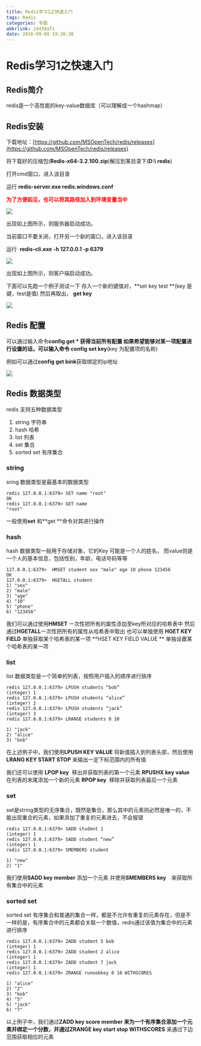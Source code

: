```yaml
---
title: Redis学习1之快速入门
tags: Redis
categories: 专题
abbrlink: 2d430af1
date: 2016-09-08 19:38:30
---
```


# Redis学习1之快速入门

## Redis简介

redis是一个高性能的key-value数据库（可以理解成一个hashmap）

<!--more-->

## Redis安装

下载地址：[https://github.com/MSOpenTech/redis/releases](https://github.com/MSOpenTech/redis/releases)

将下载好的压缩包(**Redis-x64-3.2.100.zip**)解压到某目录下(**D:\ redis**)

打开cmd窗口，进入该目录

运行  **redis-server.exe redis.windows.conf**

**<font color = red>为了方便起见，也可以将其路径加入到环境变量当中</font>**

![](/img/Redis学习1之快速入门/redis1.png)

出现如上图所示，则服务器启动成功。

当前窗口不要关闭，打开另一个新的窗口，进入该目录

运行  **redis-cli.exe -h 127.0.0.1 -p 6379**

![](/img/Redis学习1之快速入门/redis2.png)

出现如上图所示，则客户端启动成功。

下面可以先跑一个例子测试一下
存入一个新的键值对，**set key test **(key 是键，test是值)
然后再取出， **get key**

![](/img/Redis学习1之快速入门/redis3.png)

## Redis 配置

可以通过输入命令**config get * **获得当前所有配置
如果希望能够对某一项配置进行设置的话，可以输入命令** config set key**(key 为配置项的名称)

例如可以通过**config get bink**获取绑定的ip地址

![](/img/Redis学习1之快速入门/redis4.png)


## Redis 数据类型

redis 支持五种数据类型
1. string   字符串
2. hash  哈希
3. list   列表
4. set   集合
5. sorted set   有序集合


### string

sring 数据类型是最基本的数据类型

```
redis 127.0.0.1:6379> SET name "root"
OK
redis 127.0.0.1:6379> GET name
"root"
```

一般使用**set** 和**get **命令对其进行操作

### hash

hash 数据类型一般用于存储对象，它的Key 可能是一个人的姓名， 而value则是一个人的基本信息，包括性别，年龄，电话号码等等

```
127.0.0.1:6379>  HMSET student sex "male" age 10 phone 123456
OK
127.0.0.1:6379>  HGETALL student
1) "sex"
2) "male"
3) "age"
4) "10"
5) "phone"
6) "123456"
```

我们可以通过使用**HMSET** 一次性把所有的属性添加至key所对应的哈希表中
然后通过**HGETALL**一次性把所有的属性从哈希表中取出
也可以单独使用
**HGET KEY FIELD** 单独获取某个哈希表的某一项
**HSET KEY FIELD VALUE ** 单独设置某个哈希表的某一项

### list

list 数据类型是一个简单的列表，按照用户插入的顺序进行排序

```
redis 127.0.0.1:6379> LPUSH students “bob”
(integer) 1
redis 127.0.0.1:6379> LPUSH students “alice”
(integer) 2
redis 127.0.0.1:6379> LPUSH students “jack”
(integer) 3
redis 127.0.0.1:6379> LRANGE students 0 10

1) "jack"
2) "alice"
3) "bob"
```


在上述例子中，我们使用**LPUSH KEY VALUE** 将新值插入到列表头部，然后使用**LRANG KEY START STOP** 来输出一定下标范围内的所有值

我们还可以使用
**LPOP key**  移出并获取列表的第一个元素
**RPUSHX key value**  在列表的末尾添加一个新的元素
**RPOP key**  移除并获取列表最后一个元素


### set

set是string类型的无序集合，既然是集合，那么其中的元素则必然是唯一的，不能出现重合的元素，如果添加了重复的元素进去，不会报错

```
redis 127.0.0.1:6379> SADD student 1
(integer) 1
redis 127.0.0.1:6379> SADD student “new”
(integer) 1
redis 127.0.0.1:6379> SMEMBERS student

1) "new"
2) "1"
```

我们使用**SADD key member** 添加一个元素
并使用**SMEMBERS key**　来获取所有集合中的元素

### sorted set

sorted set 有序集合和普通的集合一样，都是不允许有重复的元素存在，但是不一样的是，有序集合中的元素都会关联一个数值，redis通过该值为集合中的元素进行排序

```
redis 127.0.0.1:6379> ZADD student 5 bob
(integer) 1
redis 127.0.0.1:6379> ZADD student 2 alice
(integer) 1
redis 127.0.0.1:6379> ZADD student 7 jack
(integer) 1
redis 127.0.0.1:6379> ZRANGE runoobkey 0 10 WITHSCORES

1) "alice"
2) "2"
3) "bob"
4) "5"
5) "jack"
6) "7"
```

以上例子中，我们通过**ZADD key score member **来为一个有序集合添加一个元素并绑定一个分数，并通过**ZRANGE key start stop WITHSCORES** 来通过下边范围获取相应的元素






